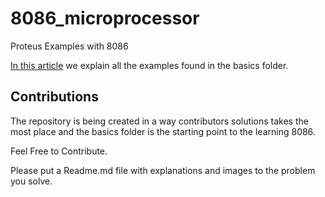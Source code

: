 # 8086_microprocessor
Proteus Examples with 8086

[In this article](https://medium.com/@mustafakatipoglu/learn-8086-microprocessor-with-proteus-circuits-3f353ebc1f31) we explain all the examples found in the basics folder.

## Contributions

The repository is being created in a way contributors solutions takes the most place and the basics folder is the starting point to the learning 8086.

Feel Free to Contribute. 

Please put a Readme.md file with explanations and images to the problem you solve.

